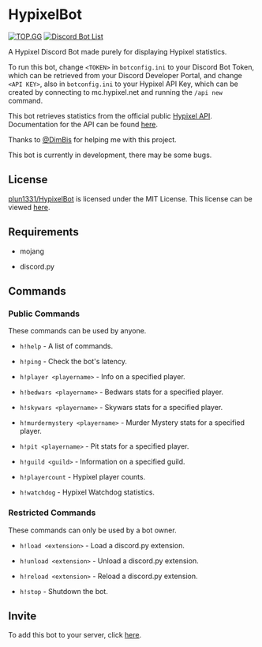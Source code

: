 # HypixelBot
[![TOP.GG](https://top.gg/api/widget/764677833820995605.svg)](https://top.gg/bot/764677833820995605)
[![Discord Bot List](https://discordbotlist.com/bots/764677833820995605/widget)](https://discordbotlist.com/bots/764677833820995605)

A Hypixel Discord Bot made purely for displaying Hypixel statistics.

To run this bot, change `<TOKEN>` in `botconfig.ini` to your Discord Bot Token, which can be retrieved from your Discord Developer Portal, and change `<API KEY>`, also in `botconfig.ini` to your Hypixel API Key, which can be created by connecting to mc.hypixel.net and running the `/api new` command.

This bot retrieves statistics from the official public [Hypixel API](https://api.hypixel.net). Documentation for the API can be found [here](https://github.com/HypixelDev/PublicAPI/tree/master/Documentation).

Thanks to [@DimBis](https://dimmy.xyz) for helping me with this project.

This bot is currently in development, there may be some bugs.

## License
[plun1331/HypixelBot](https://github.com/plun1331/HypixelBot) is licensed under the MIT License. This license can be viewed [here](https://github.com/plun1331/HypixelBot/blob/main/LICENSE).

## Requirements
- mojang

- discord.py

## Commands

### Public Commands

These commands can be used by anyone.

- `h!help` - A list of commands.

- `h!ping` - Check the bot's latency.

- `h!player <playername>` - Info on a specified player.

- `h!bedwars <playername>` - Bedwars stats for a specified player.

- `h!skywars <playername>` - Skywars stats for a specified player.

- `h!murdermystery <playername>` - Murder Mystery stats for a specified player.

- `h!pit <playername>` - Pit stats for a specified player.

- `h!guild <guild>` - Information on a specified guild.

- `h!playercount` - Hypixel player counts.

- `h!watchdog` - Hypixel Watchdog statistics.

### Restricted Commands

These commands can only be used by a bot owner.

- `h!load <extension>` - Load a discord.py extension.

- `h!unload <extension>` - Unload a discord.py extension.

- `h!reload <extension>` - Reload a discord.py extension.

- `h!stop` - Shutdown the bot.

## Invite
To add this bot to your server, click [here](https://discord.com/api/oauth2/authorize?client_id=764677833820995605&permissions=0&scope=bot).
